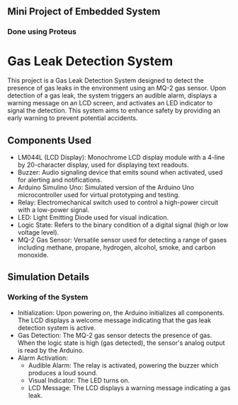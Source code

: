 <h2>Mini Project of Embedded System</h2>
<h3>Done using Proteus</h3>
<h1>Gas Leak Detection System</h1>
        <p>This project is a Gas Leak Detection System designed to detect the presence of gas leaks in the environment using an MQ-2 gas sensor. Upon detection of a gas leak, the system triggers an audible alarm, displays a warning message on an LCD screen, and activates an LED indicator to signal the detection. This system aims to enhance safety by providing an early warning to prevent potential accidents.</p>
<h2>Components Used</h2>
    <ul>
            <li><span class="component">LM044L (LCD Display):</span> Monochrome LCD display module with a 4-line by 20-character display, used for displaying text readouts.</li>
            <li><span class="component">Buzzer:</span> Audio signaling device that emits sound when activated, used for alerting and notifications.</li>
            <li><span class="component">Arduino Simulino Uno:</span> Simulated version of the Arduino Uno microcontroller used for virtual prototyping and testing.</li>
            <li><span class="component">Relay:</span> Electromechanical switch used to control a high-power circuit with a low-power signal.</li>
            <li><span class="component">LED:</span> Light Emitting Diode used for visual indication.</li>
            <li><span class="component">Logic State:</span> Refers to the binary condition of a digital signal (high or low voltage level).</li>
            <li><span class="component">MQ-2 Gas Sensor:</span> Versatile sensor used for detecting a range of gases including methane, propane, hydrogen, alcohol, smoke, and carbon monoxide.</li>
    </ul>
<h2>Simulation Details</h2>
<h3>Working of the System</h3>
        <ul>
            <li><span class="component">Initialization:</span> Upon powering on, the Arduino initializes all components. The LCD displays a welcome message indicating that the gas leak detection system is active.                </li>
            <li><span class="component">Gas Detection:</span> The MQ-2 gas sensor detects the presence of gas. When the logic state is high (gas detected), the sensor's analog output is read by the Arduino.</li>
            <li><span class="component">Alarm Activation:</span>
                <ul>
                    <li><span class="component">Audible Alarm:</span> The relay is activated, powering the buzzer which produces a loud sound.</li>
                    <li><span class="component">Visual Indicator:</span> The LED turns on.</li>
                    <li><span class="component">LCD Message:</span> The LCD displays a warning message indicating a gas leak.</li>
                </ul>
            </li>
        </ul>

